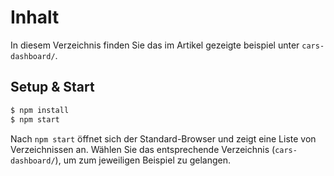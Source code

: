 # Inhalt

In diesem Verzeichnis finden Sie das im Artikel gezeigte beispiel unter `cars-dashboard/`.

## Setup & Start

```cmd
$ npm install
$ npm start
```

Nach `npm start` öffnet sich der Standard-Browser und zeigt eine Liste von Verzeichnissen an.
Wählen Sie das entsprechende Verzeichnis (`cars-dashboard/`), um zum jeweiligen Beispiel zu gelangen.
